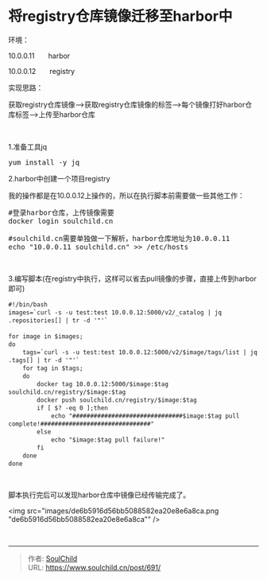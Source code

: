 # 将registry仓库镜像迁移至harbor中

<!--more-->
环境：

10.0.0.11       harbor

10.0.0.12       registry

实现思路：

获取registry仓库镜像--&gt;获取registry仓库镜像的标签--&gt;每个镜像打好harbor仓库标签--&gt;上传至harbor仓库

&nbsp;

1.准备工具jq
<pre>yum install -y jq</pre>
2.harbor中创建一个项目registry

我的操作都是在10.0.0.12上操作的，所以在执行脚本前需要做一些其他工作：
<pre>#登录harbor仓库，上传镜像需要
docker login soulchild.cn

#soulchild.cn需要单独做一下解析，harbor仓库地址为10.0.0.11
echo "10.0.0.11 soulchild.cn" &gt;&gt; /etc/hosts</pre>
&nbsp;

3.编写脚本(在registry中执行，这样可以省去pull镜像的步骤，直接上传到harbor即可)
<pre class="line-numbers" data-start="1"><code class="language-bash">#!/bin/bash
images=`curl -s -u test:test 10.0.0.12:5000/v2/_catalog | jq .repositories[] | tr -d '"'`

for image in $images;
do
    tags=`curl -s -u test:test 10.0.0.12:5000/v2/$image/tags/list | jq .tags[] | tr -d '"'`
    for tag in $tags;
    do
        docker tag 10.0.0.12:5000/$image:$tag soulchild.cn/registry/$image:$tag
        docker push soulchild.cn/registry/$image:$tag
        if [ $? -eq 0 ];then
            echo "###############################$image:$tag pull complete!###############################"
        else
            echo "$image:$tag pull failure!"
        fi
    done
done</code></pre>
&nbsp;

脚本执行完后可以发现harbor仓库中镜像已经传输完成了。

<img src="images/de6b5916d56bb5088582ea20e8e6a8ca.png "de6b5916d56bb5088582ea20e8e6a8ca"" />

&nbsp;


---

> 作者: [SoulChild](https://www.soulchild.cn)  
> URL: https://www.soulchild.cn/post/691/  

